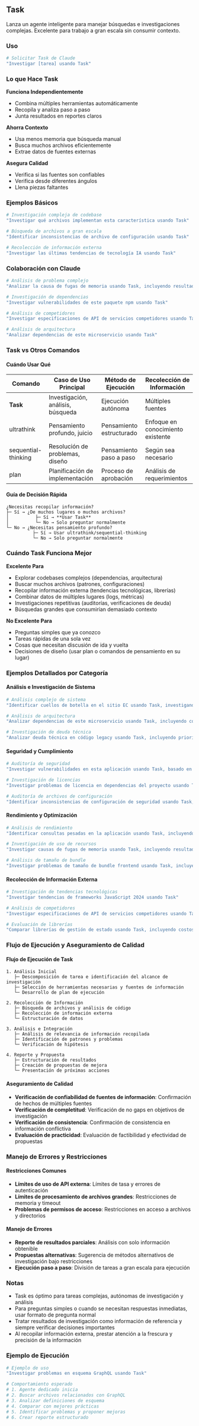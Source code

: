 ## Task

Lanza un agente inteligente para manejar búsquedas e investigaciones complejas. Excelente para trabajo a gran escala sin consumir contexto.

### Uso

```bash
# Solicitar Task de Claude
"Investigar [tarea] usando Task"
```

### Lo que Hace Task

**Funciona Independientemente**

- Combina múltiples herramientas automáticamente
- Recopila y analiza paso a paso
- Junta resultados en reportes claros

**Ahorra Contexto**

- Usa menos memoria que búsqueda manual
- Busca muchos archivos eficientemente
- Extrae datos de fuentes externas

**Asegura Calidad**

- Verifica si las fuentes son confiables
- Verifica desde diferentes ángulos
- Llena piezas faltantes

### Ejemplos Básicos

```bash
# Investigación compleja de codebase
"Investigar qué archivos implementan esta característica usando Task"

# Búsqueda de archivos a gran escala
"Identificar inconsistencias de archivo de configuración usando Task"

# Recolección de información externa
"Investigar las últimas tendencias de tecnología IA usando Task"
```

### Colaboración con Claude

```bash
# Análisis de problema complejo
"Analizar la causa de fugas de memoria usando Task, incluyendo resultados de profiling y logs"

# Investigación de dependencias
"Investigar vulnerabilidades de este paquete npm usando Task"

# Análisis de competidores
"Investigar especificaciones de API de servicios competidores usando Task"

# Análisis de arquitectura
"Analizar dependencias de este microservicio usando Task"
```

### Task vs Otros Comandos

#### Cuándo Usar Qué

| Comando             | Caso de Uso Principal             | Método de Ejecución      | Recolección de Información        |
| ------------------- | --------------------------------- | ------------------------ | --------------------------------- |
| **Task**            | Investigación, análisis, búsqueda | Ejecución autónoma       | Múltiples fuentes                 |
| ultrathink          | Pensamiento profundo, juicio      | Pensamiento estructurado | Enfoque en conocimiento existente |
| sequential-thinking | Resolución de problemas, diseño   | Pensamiento paso a paso  | Según sea necesario               |
| plan                | Planificación de implementación   | Proceso de aprobación    | Análisis de requerimientos        |

#### Guía de Decisión Rápida

```
¿Necesitas recopilar información?
├─ Sí → ¿De muchos lugares o muchos archivos?
│          ├─ Sí → **Usar Task**
│          └─ No → Solo preguntar normalmente
└─ No → ¿Necesitas pensamiento profundo?
          ├─ Sí → Usar ultrathink/sequential-thinking
          └─ No → Solo preguntar normalmente
```

### Cuándo Task Funciona Mejor

**Excelente Para**

- Explorar codebases complejos (dependencias, arquitectura)
- Buscar muchos archivos (patrones, configuraciones)
- Recopilar información externa (tendencias tecnológicas, librerías)
- Combinar datos de múltiples lugares (logs, métricas)
- Investigaciones repetitivas (auditorías, verificaciones de deuda)
- Búsquedas grandes que consumirían demasiado contexto

**No Excelente Para**

- Preguntas simples que ya conozco
- Tareas rápidas de una sola vez
- Cosas que necesitan discusión de ida y vuelta
- Decisiones de diseño (usar plan o comandos de pensamiento en su lugar)

### Ejemplos Detallados por Categoría

#### Análisis e Investigación de Sistema

```bash
# Análisis complejo de sistema
"Identificar cuellos de botella en el sitio EC usando Task, investigando base de datos, API y frontend"

# Análisis de arquitectura
"Analizar dependencias de este microservicio usando Task, incluyendo comunicación API y flujo de datos"

# Investigación de deuda técnica
"Analizar deuda técnica en código legacy usando Task, incluyendo prioridades de refactoring"
```

#### Seguridad y Cumplimiento

```bash
# Auditoría de seguridad
"Investigar vulnerabilidades en esta aplicación usando Task, basado en OWASP Top 10"

# Investigación de licencias
"Investigar problemas de licencia en dependencias del proyecto usando Task"

# Auditoría de archivos de configuración
"Identificar inconsistencias de configuración de seguridad usando Task, incluyendo diferencias de entorno"
```

#### Rendimiento y Optimización

```bash
# Análisis de rendimiento
"Identificar consultas pesadas en la aplicación usando Task, incluyendo planes de ejecución y propuestas de optimización"

# Investigación de uso de recursos
"Investigar causas de fugas de memoria usando Task, incluyendo resultados de profiling y análisis de código"

# Análisis de tamaño de bundle
"Investigar problemas de tamaño de bundle frontend usando Task, incluyendo sugerencias de optimización"
```

#### Recolección de Información Externa

```bash
# Investigación de tendencias tecnológicas
"Investigar tendencias de frameworks JavaScript 2024 usando Task"

# Análisis de competidores
"Investigar especificaciones de API de servicios competidores usando Task, incluyendo tabla de comparación de características"

# Evaluación de librerías
"Comparar librerías de gestión de estado usando Task, incluyendo costos de rendimiento y aprendizaje"
```

### Flujo de Ejecución y Aseguramiento de Calidad

#### Flujo de Ejecución de Task

```
1. Análisis Inicial
   ├─ Descomposición de tarea e identificación del alcance de investigación
   ├─ Selección de herramientas necesarias y fuentes de información
   └─ Desarrollo de plan de ejecución

2. Recolección de Información
   ├─ Búsqueda de archivos y análisis de código
   ├─ Recolección de información externa
   └─ Estructuración de datos

3. Análisis e Integración
   ├─ Análisis de relevancia de información recopilada
   ├─ Identificación de patrones y problemas
   └─ Verificación de hipótesis

4. Reporte y Propuesta
   ├─ Estructuración de resultados
   ├─ Creación de propuestas de mejora
   └─ Presentación de próximas acciones
```

#### Aseguramiento de Calidad

- **Verificación de confiabilidad de fuentes de información**: Confirmación de hechos de múltiples fuentes
- **Verificación de completitud**: Verificación de no gaps en objetivos de investigación
- **Verificación de consistencia**: Confirmación de consistencia en información conflictiva
- **Evaluación de practicidad**: Evaluación de factibilidad y efectividad de propuestas

### Manejo de Errores y Restricciones

#### Restricciones Comunes

- **Límites de uso de API externa**: Límites de tasa y errores de autenticación
- **Límites de procesamiento de archivos grandes**: Restricciones de memoria y timeout
- **Problemas de permisos de acceso**: Restricciones en acceso a archivos y directorios

#### Manejo de Errores

- **Reporte de resultados parciales**: Análisis con solo información obtenible
- **Propuestas alternativas**: Sugerencia de métodos alternativos de investigación bajo restricciones
- **Ejecución paso a paso**: División de tareas a gran escala para ejecución

### Notas

- Task es óptimo para tareas complejas, autónomas de investigación y análisis
- Para preguntas simples o cuando se necesitan respuestas inmediatas, usar formato de pregunta normal
- Tratar resultados de investigación como información de referencia y siempre verificar decisiones importantes
- Al recopilar información externa, prestar atención a la frescura y precisión de la información

### Ejemplo de Ejecución

```bash
# Ejemplo de uso
"Investigar problemas en esquema GraphQL usando Task"

# Comportamiento esperado
# 1. Agente dedicado inicia
# 2. Buscar archivos relacionados con GraphQL
# 3. Analizar definiciones de esquema
# 4. Comparar con mejores prácticas
# 5. Identificar problemas y proponer mejoras
# 6. Crear reporte estructurado
```
